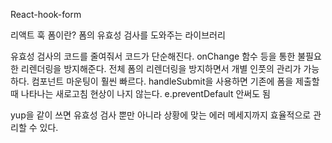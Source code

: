 React-hook-form

리액트 훅 폼이란?
폼의 유효성 검사를 도와주는 라이브러리

유효성 검사의 코드를 줄여줘서 코드가 단순해진다.
onChange 함수 등을 통한 불필요한 리렌더링을 방지해준다.
전체 폼의 리렌더링을 방지하면서 개별 인풋의 관리가 가능하다.
컴포넌트 마운팅이 훨씬 빠르다.
handleSubmit을 사용하면 기존에 폼을 제출할 때 나타나는 새로고침 현상이 나지 않는다. e.preventDefault 안써도 됨

yup을 같이 쓰면 유효성 검사 뿐만 아니라 상황에 맞는 에러 메세지까지 효율적으로 관리할 수 있다.
